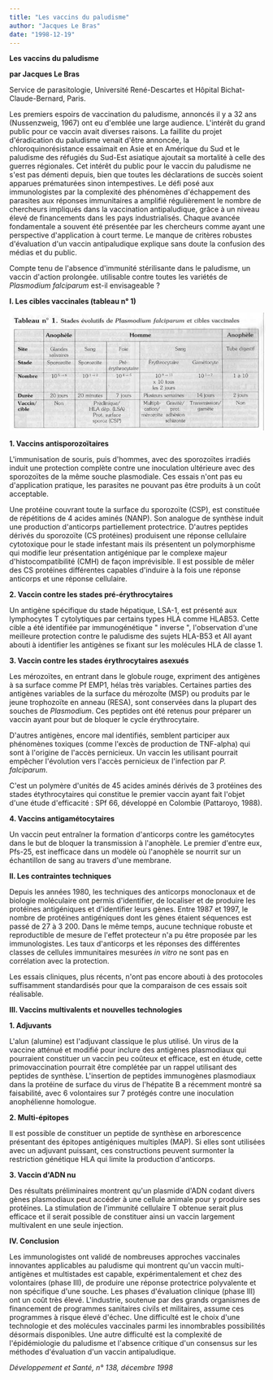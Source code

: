 ```yaml
---
title: "Les vaccins du paludisme"
author: "Jacques Le Bras"
date: "1998-12-19"
---
```


**Les vaccins du paludisme**

**par Jacques Le Bras**

Service de parasitologie, Université René-Descartes et Hôpital Bichat-Claude-Bernard, Paris.

Les premiers espoirs de vaccination du paludisme, annoncés il y a 32 ans (Nussenzweig, 1967) ont eu d'emblée une large audience. L'intérêt du grand public pour ce vaccin avait diverses raisons. La faillite du projet d'éradication du paludisme venait d'être annoncée, la chloroquinorésistance essaimait en Asie et en Amérique du Sud et le paludisme des réfugiés du Sud-Est asiatique ajoutait sa mortalité à celle des guerres régionales. Cet intérêt du public pour le vaccin du paludisme ne s'est pas démenti depuis, bien que toutes les déclarations de succès soient apparues prématurées sinon intempestives. Le défi posé aux immunologistes par la complexité des phénomènes d'échappement des parasites aux réponses immunitaires a amplifié régulièrement le nombre de chercheurs impliqués dans la vaccination antipaludique, grâce à un niveau élevé de financements dans les pays industrialisés. Chaque avancée fondamentale a souvent été présentée par les chercheurs comme ayant une perspective d'application à court terme. Le manque de critères robustes d'évaluation d'un vaccin antipaludique explique sans doute la confusion des médias et du public.

Compte tenu de l'absence d'immunité stérilisante dans le paludisme, un vaccin d'action prolongée. utilisable contre toutes les variétés de *Plasmodium falciparum* est-il envisageable ?

**I. Les cibles vaccinales (tableau n° 1)**

![](i813-1.jpg)

**1. Vaccins antisporozoïtaires**

L'immunisation de souris, puis d'hommes, avec des sporozoïtes irradiés induit une protection complète contre une inoculation ultérieure avec des sporozoïtes de la même souche plasmodiale. Ces essais n'ont pas eu d'application pratique, les parasites ne pouvant pas être produits à un coût acceptable.

Une protéine couvrant toute la surface du sporozoïte (CSP), est constituée de répétitions de 4 acides aminés (NANP). Son analogue de synthèse induit une production d'anticorps partiellement protectrice. D'autres peptides dérivés du sporozoïte (CS protéines) produisent une réponse cellulaire cytotoxique pour le stade infestant mais ils présentent un polymorphisme qui modifie leur présentation antigénique par le complexe majeur d'histocompatibilité (CMH) de façon imprévisible. Il est possible de mêler des CS protéines différentes capables d'induire à la fois une réponse anticorps et une réponse cellulaire.

**2. Vaccin contre les stades pré-érythrocytaires**

Un antigène spécifique du stade hépatique, LSA-1, est présenté aux lymphocytes T cytolytiques par certains types HLA comme HLAB53. Cette cible a été identifiée par immunogénétique " inverse ", l'observation d'une meilleure protection contre le paludisme des sujets HLA-B53 et All ayant abouti à identifier les antigènes se fixant sur les molécules HLA de classe 1.

**3. Vaccin contre les stades érythrocytaires asexués**

Les mérozoïtes, en entrant dans le globule rouge, expriment des antigènes à sa surface comme Pf EMP1, hélas très variables. Certaines parties des antigènes variables de la surface du mérozoÏte (MSP) ou produits par le jeune trophozoïte en anneau (RESA), sont conservées dans la plupart des souches de *Plasmodium*. Ces peptides ont été retenus pour préparer un vaccin ayant pour but de bloquer le cycle érythrocytaire.

D'autres antigènes, encore mal identifiés, semblent participer aux phénomènes toxiques (comme l'excès de production de TNF-alpha) qui sont à l'origine de l'accès pernicieux. Un vaccin les utilisant pourrait empêcher l'évolution vers l'accès pernicieux de l'infection par *P. falciparum*.

C'est un polymère d'unités de 45 acides aminés dérivés de 3 protéines des stades étythrocytaires qui constitue le premier vaccin ayant fait l'objet d'une étude d'efficacité : SPf 66, développé en Colombie (Pattaroyo, 1988).

**4. Vaccins antigamétocytaires**

Un vaccin peut entraîner la formation d'anticorps contre les gamétocytes dans le but de bloquer la transmission à l'anophèle. Le premier d'entre eux, Pfs-25, est inefficace dans un modèle où l'anophèle se nourrit sur un échantillon de sang au travers d'une membrane.

**Il. Les contraintes techniques**

Depuis les années 1980, les techniques des anticorps monoclonaux et de biologie moléculaire ont permis d'identifier, de localiser et de produire les protéines antigéniques et d'identifier leurs gènes. Entre 1987 et 1997, le nombre de protéines antigéniques dont les gènes étaient séquences est passé de 27 à 3 200. Dans le même temps, aucune technique robuste et reproductible de mesure de l'effet protecteur n'a pu être proposée par les immunologistes. Les taux d'anticorps et les réponses des différentes classes de cellules immunitaires mesurées *in vitro* ne sont pas en corrélation avec la protection.

Les essais cliniques, plus récents, n'ont pas encore abouti à des protocoles suffisamment standardisés pour que la comparaison de ces essais soit réalisable.

**III. Vaccins multivalents et nouvelles technologies**

**1. Adjuvants**

L'alun (alumine) est l'adjuvant classique le plus utilisé. Un virus de la vaccine atténué et modifié pour inclure des antigènes plasmodiaux qui pourraient constituer un vaccin peu coûteux et efficace, est en étude, cette primovaccination pourrait être complétée par un rappel utilisant des peptides de synthèse. L'insertion de peptides immunogènes plasmodiaux dans la protéine de surface du virus de l'hépatite B a récemment montré sa faisabilité, avec 6 volontaires sur 7 protégés contre une inoculation anophélienne homologue.

**2. Multi-épitopes**

Il est possible de constituer un peptide de synthèse en arborescence présentant des épitopes antigéniques multiples (MAP). Si elles sont utilisées avec un adjuvant puissant, ces constructions peuvent surmonter la restriction génétique HLA qui limite la production d'anticorps.

**3. Vaccin d'ADN nu**

Des résultats préliminaires montrent qu'un plasmide d'ADN codant divers gènes plasmodiaux peut accéder à une cellule animale pour y produire ses protéines. La stimulation de l'immunité cellulaire T obtenue serait plus efficace et il serait possible de constituer ainsi un vaccin largement multivalent en une seule injection.

**IV. Conclusion**

Les immunologistes ont validé de nombreuses approches vaccinales innovantes applicables au paludisme qui montrent qu'un vaccin multi-antigènes et multistades est capable, expérimentalement et chez des volontaires (phase III), de produire une réponse protectrice polyvalente et non spécifique d'une souche. Les phases d'évaluation clinique (phase III) ont un coût très élevé. L'industrie, soutenue par des grands organismes de financement de programmes sanitaires civils et militaires, assume ces programmes à risque élevé d'échec. Une difficulté est le choix d'une technologie et des molécules vaccinales parmi les innombrables possibilités désormais disponibles. Une autre difficulté est la complexité de l'épidémiologie du paludisme et l'absence critique d'un consensus sur les méthodes d'évaluation d'un vaccin antipaludique.

*Développement et Santé, n° 138, décembre 1998*
